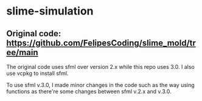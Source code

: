 # slime-simulation

## Original code: https://github.com/FelipesCoding/slime_mold/tree/main
The original code uses sfml over version 2.x while this repo uses 3.0.
I also use vcpkg to install sfml. 

To use sfml v.3.0, I made minor changes in the code such as the way using functions as there're some changes between sfml v.2.x and v.3.0.
